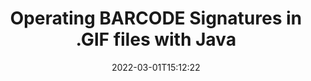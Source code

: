 ---
############################# Static ############################
layout: "auto-gen"
date: 2022-03-01T15:12:22
draft: false
otherformats: 
breadcrumb: Create BARCODE signature on GIF for Java

############################# Head ############################
head_title: "Adding BARCODE signatures in a GIF file with Java"
head_description: "Put BARCODE Signature on GIF file for Java using a few lines of code. Use the GroupDocs Document Signature API to sign dozens file formats."

############################# Header ############################
title: "Operating BARCODE Signatures in .GIF files with Java"
description: "How to add BARCODE Signature with a few lines of Java code"
bg_image: "https://cms.admin.containerize.com/templates/aspose/App_Themes/V3/images/bg/header1.png"
bg_overlay: false
button:
    enable: true

############################# SubMenu ############################
submenu:
    enable: true

    left:
        img_alt: "GroupDocs.Signature for Java"
        image: "https://cms.admin.containerize.com/templates/groupdocs/images/product-logos/90x90-noborder/groupdocs-signature-java.png"
        product: "GroupDocs.Signature"
        platform: "Java"



############################# About ############################
about:
    enable: true
    title: "About GroupDocs.Signature for Java API"
    content: |
        [GroupDocs.Signature for Java](https://products.groupdocs.com/signature/java/) is a advanced .NET API to electronically sign digital documents using various signature types such as text, image, barcode, QR-code, stamp, form-field and metadata. Users can load, edit, validate, save, remove, preview and search digital signatures within PDF, Microsoft Word, Excel worksheets, PowerPoint presentations, Adobe Photoshop, metafiles and image file formats, with additional support for customizing signature properties as needed.
    

overview:
    enable: true
    title: "Overview API"
    content: |
        Sign your GIF files with BARCODE signatures using Java easily. You can use just a couple of Java code lines in any platform of your choice like - Windows, Linux, macOS.
        You can put BARCODE on GIF file in a very convenient way and for free. Besides that it is possible to sign GIF files using advanced BARCODE options. 
        
        There are a lot of options features to sign GIF which you may use for your purposes:

        * BARCODE position on the page can be set up as absolutely as relatively;;
        * One BARCODE signature may be placed on specified pages of multi-page documents;;
        * A lot of additional signature features like color, size, border etc. are available..
        
        There are also saving options for signed GIF file:

        * after signing file might be saved with other supported format;
        * furthermore file can be encrypted with password or saved to memory stream.

        Signing GIF files with BARCODE provides vast amount opportunities for users. Moreover there is no need for any additional software installed - like MS Office, Open Office, Adobe Acrobat Reader etc.


############################# Steps ############################
steps:
    enable: true
    title_left: "Steps to sign GIF with BARCODE in Java"
    content_left: |
        [GroupDocs.Signature for Java](https://products.groupdocs.com/signature/java/) provides ability to sign GIF documents with BARCODE signatures quick and easily.
        
        * Create an instance of Signature class providing GIF file supposed to signing as path or memory stream
        * Instantiate SignOptions class and set all demanded data.
        * Invoke the Signature.Sign passing output GIF file or memory stream

    title_right: "System Requirements"
    content_right: |
        Documents signing with GroupDocs.Signature for Java can be performed in just a few simple steps. Our APIs are supported on all major platforms and operating systems. Before executing the code below, make sure you have the following prerequisites installed on your system.

        * Operating systems: Microsoft Windows, Linux, MacOS
        * Development environments: NetBeans, Intellij IDEA, Eclipse, etc.
        * Java runtime: J2SE 6.0 and above
        * Get the latest GroupDocs.Signature for Java from [Maven](https://repository.groupdocs.com/webapp/#/artifacts/browse/tree/General/repo/com/groupdocs/groupdocs-signature)
         
    code: |
        ```java    
        
        // Set up input GIF file
        string filePath = "input.gif";
        // Set up output file
        string outputFilePath = "output.gif";

        // Instantiate Signature for input file
        Signature signature = new Signature(filePath);

        // create barcode option with predefined barcode text
        BarcodeSignOptions options = new BarcodeSignOptions("John Smith");

        // setup Barcode encoding type
        options.setEncodeType(BarcodeTypes.MSI);

        // set signature position
        options.setLeft(50);
        options.setTop(50);
        options.setWidth(200);
        options.setHeight(50);

        // sign GIF document
        SignResult result = signature.sign(outputFilePath, options);

        ```

demos:
    enable: true
    title: "Signing GIF documents with BARCODE Live Demo"
    content: |
       Sign GIF file with BARCODE signature right now by visiting the [GroupDocs.Signature App](https://products.groupdocs.app/signature/family) website. Free online demo waiting for you.
          

more_formats:
    enable: true
    title: "Other supported BARCODE signatures for Java"
    content: "You can also sign GIF with other signature types. Please see the list below."
       
       
back_to_top:
    enable: true
---